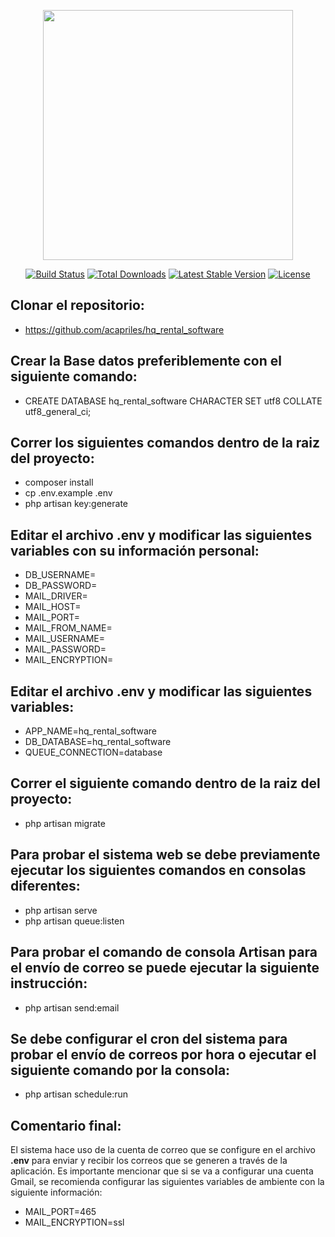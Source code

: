 <p align="center"><img src="https://res.cloudinary.com/dtfbvvkyp/image/upload/v1566331377/laravel-logolockup-cmyk-red.svg" width="400"></p>

<p align="center">
<a href="https://travis-ci.org/laravel/framework"><img src="https://travis-ci.org/laravel/framework.svg" alt="Build Status"></a>
<a href="https://packagist.org/packages/laravel/framework"><img src="https://poser.pugx.org/laravel/framework/d/total.svg" alt="Total Downloads"></a>
<a href="https://packagist.org/packages/laravel/framework"><img src="https://poser.pugx.org/laravel/framework/v/stable.svg" alt="Latest Stable Version"></a>
<a href="https://packagist.org/packages/laravel/framework"><img src="https://poser.pugx.org/laravel/framework/license.svg" alt="License"></a>
</p>


## Clonar el repositorio:
- https://github.com/acapriles/hq_rental_software

## Crear la Base datos preferiblemente con el siguiente comando:
- CREATE DATABASE hq_rental_software CHARACTER SET utf8 COLLATE utf8_general_ci;

## Correr los siguientes comandos dentro de la raiz del proyecto:
- composer install
- cp .env.example .env
- php artisan key:generate

## Editar el archivo **.env** y modificar las siguientes variables con su información personal:
- DB_USERNAME=
- DB_PASSWORD=
- MAIL_DRIVER=
- MAIL_HOST=
- MAIL_PORT=
- MAIL_FROM_NAME=
- MAIL_USERNAME=
- MAIL_PASSWORD=
- MAIL_ENCRYPTION=

## Editar el archivo **.env** y modificar las siguientes variables:
- APP_NAME=hq_rental_software
- DB_DATABASE=hq_rental_software
- QUEUE_CONNECTION=database

## Correr el siguiente comando dentro de la raiz del proyecto:
- php artisan migrate

## Para probar el sistema web se debe previamente ejecutar los siguientes comandos en consolas diferentes:
- php artisan serve
- php artisan queue:listen

## Para probar el comando de consola Artisan para el envío de correo se puede ejecutar la siguiente instrucción: 
- php artisan send:email

## Se debe configurar el cron del sistema para probar el envío de correos por hora o ejecutar el siguiente comando por la consola:
- php artisan schedule:run

## Comentario final:
El sistema hace uso de la cuenta de correo que se configure en el archivo **.env** para enviar y recibir los correos que se generen a través de la aplicación.
Es importante mencionar que si se va a configurar una cuenta Gmail, se recomienda configurar las siguientes variables de ambiente con la siguiente información:
- MAIL_PORT=465
- MAIL_ENCRYPTION=ssl
